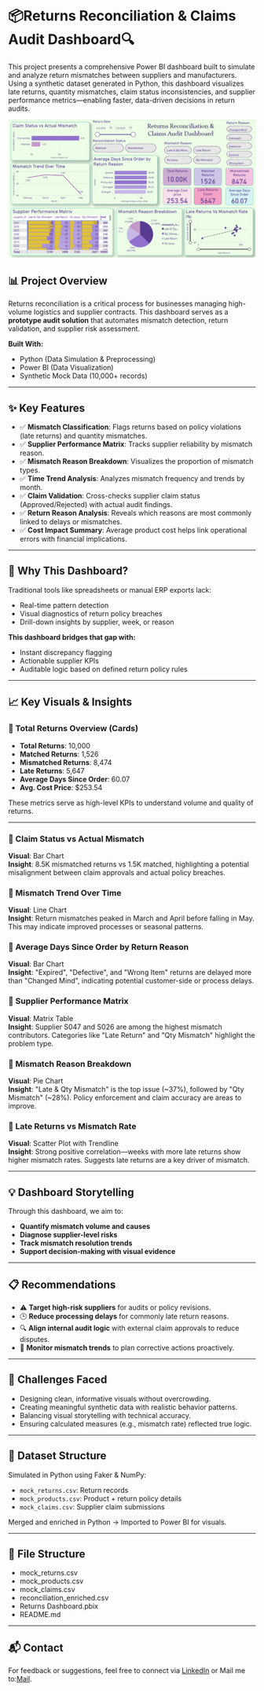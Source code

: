 # 📦Returns Reconciliation & Claims Audit Dashboard🔍

This project presents a comprehensive Power BI dashboard built to simulate and analyze return mismatches between suppliers and manufacturers. Using a synthetic dataset generated in Python, this dashboard visualizes late returns, quantity mismatches, claim status inconsistencies, and supplier performance metrics—enabling faster, data-driven decisions in return audits.

![Dashboard Image](./Returns_Reconciliation_&_claims_Audit_Dashboard.png)

## 📊 Project Overview

Returns reconciliation is a critical process for businesses managing high-volume logistics and supplier contracts. This dashboard serves as a **prototype audit solution** that automates mismatch detection, return validation, and supplier risk assessment.

**Built With:**
- Python (Data Simulation & Preprocessing)
- Power BI (Data Visualization)
- Synthetic Mock Data (10,000+ records)

---

## ✨ Key Features

- ✅ **Mismatch Classification**: Flags returns based on policy violations (late returns) and quantity mismatches.
- ✅ **Supplier Performance Matrix**: Tracks supplier reliability by mismatch reason.
- ✅ **Mismatch Reason Breakdown**: Visualizes the proportion of mismatch types.
- ✅ **Time Trend Analysis**: Analyzes mismatch frequency and trends by month.
- ✅ **Claim Validation**: Cross-checks supplier claim status (Approved/Rejected) with actual audit findings.
- ✅ **Return Reason Analysis**: Reveals which reasons are most commonly linked to delays or mismatches.
- ✅ **Cost Impact Summary**: Average product cost helps link operational errors with financial implications.

---

## 📌 Why This Dashboard?

Traditional tools like spreadsheets or manual ERP exports lack:
- Real-time pattern detection
- Visual diagnostics of return policy breaches
- Drill-down insights by supplier, week, or reason

**This dashboard bridges that gap with:**
- Instant discrepancy flagging
- Actionable supplier KPIs
- Auditable logic based on defined return policy rules

---

## 📈 Key Visuals & Insights

### 🔹 Total Returns Overview (Cards)
- **Total Returns**: 10,000  
- **Matched Returns**: 1,526  
- **Mismatched Returns**: 8,474  
- **Late Returns**: 5,647  
- **Average Days Since Order**: 60.07  
- **Avg. Cost Price**: $253.54

These metrics serve as high-level KPIs to understand volume and quality of returns.

---

### 🔹 Claim Status vs Actual Mismatch
**Visual**: Bar Chart  
**Insight**: 8.5K mismatched returns vs 1.5K matched, highlighting a potential misalignment between claim approvals and actual policy breaches.

### 🔹 Mismatch Trend Over Time
**Visual**: Line Chart  
**Insight**: Return mismatches peaked in March and April before falling in May. This may indicate improved processes or seasonal patterns.

### 🔹 Average Days Since Order by Return Reason
**Visual**: Bar Chart  
**Insight**: "Expired", "Defective", and "Wrong Item" returns are delayed more than "Changed Mind", indicating potential customer-side or process delays.

### 🔹 Supplier Performance Matrix
**Visual**: Matrix Table  
**Insight**: Supplier S047 and S026 are among the highest mismatch contributors. Categories like "Late Return" and "Qty Mismatch" highlight the problem type.

### 🔹 Mismatch Reason Breakdown
**Visual**: Pie Chart  
**Insight**: "Late & Qty Mismatch" is the top issue (~37%), followed by "Qty Mismatch" (~28%). Policy enforcement and claim accuracy are areas to improve.

### 🔹 Late Returns vs Mismatch Rate
**Visual**: Scatter Plot with Trendline  
**Insight**: Strong positive correlation—weeks with more late returns show higher mismatch rates. Suggests late returns are a key driver of mismatch.

---

## 💡 Dashboard Storytelling

Through this dashboard, we aim to:
- **Quantify mismatch volume and causes**
- **Diagnose supplier-level risks**
- **Track mismatch resolution trends**
- **Support decision-making with visual evidence**

---

## 📋 Recommendations

- ⚠️ **Target high-risk suppliers** for audits or policy revisions.
- 🕒 **Reduce processing delays** for commonly late return reasons.
- 🔍 **Align internal audit logic** with external claim approvals to reduce disputes.
- 📆 **Monitor mismatch trends** to plan corrective actions proactively.

---

## 🧱 Challenges Faced

- Designing clean, informative visuals without overcrowding.
- Creating meaningful synthetic data with realistic behavior patterns.
- Balancing visual storytelling with technical accuracy.
- Ensuring calculated measures (e.g., mismatch rate) reflected true logic.

---

## 📂 Dataset Structure

Simulated in Python using Faker & NumPy:

- `mock_returns.csv`: Return records
- `mock_products.csv`: Product + return policy details
- `mock_claims.csv`: Supplier claim submissions

Merged and enriched in Python → Imported to Power BI for visuals.

---

## 📎 File Structure

- mock_returns.csv
- mock_products.csv
- mock_claims.csv
- reconciliation_enriched.csv
- Returns Dashboard.pbix
- README.md

---

## 📬 Contact

For feedback or suggestions, feel free to connect via [LinkedIn](https://www.linkedin.com/in/lasya-priya-k/) or Mail me to:[Mail](konduru.lasya@gmail.com).
